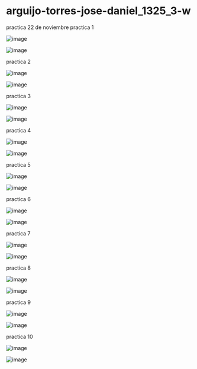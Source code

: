 # arguijo-torres-jose-daniel_1325_3-w
practica 22 de noviembre 
practica 1

![image](https://github.com/user-attachments/assets/c135c6b1-02a3-46ff-877f-5e7db24f3e60)

![image](https://github.com/user-attachments/assets/6322b2f3-8c54-4a4b-8f5e-c4796e787595)

practica 2

![image](https://github.com/user-attachments/assets/8bf9ff42-88c6-4709-a9d0-35f7d012eb74)

![image](https://github.com/user-attachments/assets/9cbcd3e8-e737-4033-bbce-e51cd382624b)

practica 3 

![image](https://github.com/user-attachments/assets/99886d0a-d3b7-4429-945c-17ac8a2d8423)

![image](https://github.com/user-attachments/assets/03d139a5-e5de-4ee4-b0a5-11c20b453282)

practica 4

![image](https://github.com/user-attachments/assets/fbc9fa70-1417-4c48-96fb-bdc261eb09a4)

![image](https://github.com/user-attachments/assets/09f732bf-e756-43ba-9064-0c3de26c9fca)

practica 5 

![image](https://github.com/user-attachments/assets/3aea16fa-9f42-48b7-8126-3b51b7c1b15b)

![image](https://github.com/user-attachments/assets/5ec1f788-1566-494b-b60a-c33ef4dcc774)

practica 6

![image](https://github.com/user-attachments/assets/2f4fc526-1996-437a-b584-2ca463acb446)

![image](https://github.com/user-attachments/assets/6167745e-6b33-4b49-b976-5545ca7e162e)

practica 7 

![image](https://github.com/user-attachments/assets/2d693b8d-3499-42a6-a36a-910c111a9daa)

![image](https://github.com/user-attachments/assets/9ed8e82d-7248-4a7c-9ca7-45917fe7e78a)

practica 8

![image](https://github.com/user-attachments/assets/bcb9b074-332a-423a-9888-4c573d855d9b)

![image](https://github.com/user-attachments/assets/7ab52588-96ee-4474-b4be-0118c5955618)

practica 9 

![image](https://github.com/user-attachments/assets/603fa2a5-2a60-4f65-ad1f-2ca46ede1136)

![image](https://github.com/user-attachments/assets/d29665bb-8d30-4578-9337-2f87b33ecdd7)

practica 10

![image](https://github.com/user-attachments/assets/f072b8c3-8698-4eea-b33d-a21822cb2608)

![image](https://github.com/user-attachments/assets/be1f244c-7a69-48c0-985e-7dd425f89c48)
